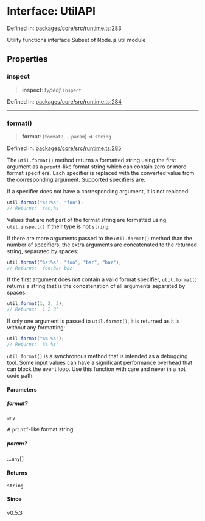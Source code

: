 # Interface: UtilAPI

Defined in: [packages/core/src/runtime.ts:283](https://github.com/vdeantoni/unblessed/blob/alpha/packages/core/src/runtime.ts#L283)

Utility functions interface
Subset of Node.js util module

## Properties

### inspect

> **inspect**: _typeof_ `inspect`

Defined in: [packages/core/src/runtime.ts:284](https://github.com/vdeantoni/unblessed/blob/alpha/packages/core/src/runtime.ts#L284)

---

### format()

> **format**: (`format?`, ...`param`) => `string`

Defined in: [packages/core/src/runtime.ts:285](https://github.com/vdeantoni/unblessed/blob/alpha/packages/core/src/runtime.ts#L285)

The `util.format()` method returns a formatted string using the first argument
as a `printf`-like format string which can contain zero or more format
specifiers. Each specifier is replaced with the converted value from the
corresponding argument. Supported specifiers are:

If a specifier does not have a corresponding argument, it is not replaced:

```js
util.format("%s:%s", "foo");
// Returns: 'foo:%s'
```

Values that are not part of the format string are formatted using `util.inspect()` if their type is not `string`.

If there are more arguments passed to the `util.format()` method than the
number of specifiers, the extra arguments are concatenated to the returned
string, separated by spaces:

```js
util.format("%s:%s", "foo", "bar", "baz");
// Returns: 'foo:bar baz'
```

If the first argument does not contain a valid format specifier, `util.format()` returns a string that is the concatenation of all arguments separated by spaces:

```js
util.format(1, 2, 3);
// Returns: '1 2 3'
```

If only one argument is passed to `util.format()`, it is returned as it is
without any formatting:

```js
util.format("%% %s");
// Returns: '%% %s'
```

`util.format()` is a synchronous method that is intended as a debugging tool.
Some input values can have a significant performance overhead that can block the
event loop. Use this function with care and never in a hot code path.

#### Parameters

##### format?

`any`

A `printf`-like format string.

##### param?

...`any`[]

#### Returns

`string`

#### Since

v0.5.3
